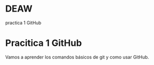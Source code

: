 # DEAW
practica 1 GitHub

# Pracitica 1 GitHub

Vamos a aprender los comandos básicos de git y como usar GitHub.
